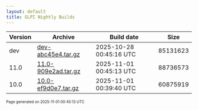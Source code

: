 ```yaml
---
layout: default
title: GLPI Nightly Builds
---
```


Version|Archive|Build date|Size
---|---|---|---
dev|[dev-abc45e4.tar.gz](dev-abc45e4.tar.gz)|2025-10-28 00:45:16 UTC|85131623
11.0|[11.0-909e2ad.tar.gz](11.0-909e2ad.tar.gz)|2025-11-01 00:45:13 UTC|88736573
10.0|[10.0-ef9d0e7.tar.gz](10.0-ef9d0e7.tar.gz)|2025-11-01 00:39:40 UTC|60875919

<font size="1">Page generated on 2025-11-01 00:45:13 UTC</font>
